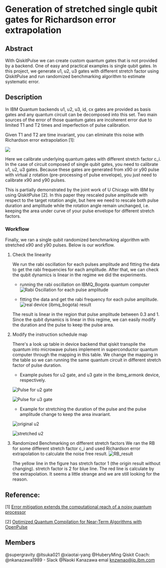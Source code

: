 # Generation of stretched single qubit gates for Richardson error extrapolation
## Abstract
With QiskitPulse we can create custom quantum gates that is not provided by a backend. One of easy and practical examples is single qubit gates. In this project, we generate u1, u2, u3 gates with different stretch factor using QiskitPulse and run randomized benchmarking algorithm to estimate systematic error.

## Description
In IBM Quantum backends u1, u2, u3, id, cx gates are provided as basis gates and any quantum circuit can be decomposed into this set. Two main sources of the error of those quantum gates are incoherent error due to limited T1 and T2 times and imperfection of pulse calibration.

Given T1 and T2 are time invariant, you can eliminate this noise with Richardson error extrapolation [1]:

![](https://user-images.githubusercontent.com/39517270/92420700-e31b2800-f1af-11ea-814f-d522e77df3e0.png)

Here we calibrate underlying quantum gates with different stretch factor c_i. In the case of circuit composed of single qubit gates, you need to calibrate u1, u2, u3 gates. Because these gates are generated from x90 or y90 pulse with virtual z rotation (pre-processing of pulse envelope), you just need to calibrate x90 and y90 pulses.

This is partially demonstrated by the joint work of U Chicago with IBM by using QiskitPulse [2]. In this paper they rescaled pulse amplitude with respect to the target rotation angle, but here we need to rescale both pulse duration and amplitude while the rotation angle remain unchanged, i.e. keeping the area under curve of your pulse envelope for different stretch factors.

### Workflow

Finally, we ran a single qubit randomized benchmarking algorithm with stretched x90 and y90 pulses. Below is our workflow.
1. Check the linearity

    We run the rabi oscillation for each pulses amplitude and fitting the data to get the rabi frequencies for each amplitude. After that, we can check the qubit dynamics is linear in the regime we did the experiments.
    * running the rabi oscillation on IBMQ_Bogota quantum computer
    ![Rabi Oscillation for each pulse amplitude](Oscillation.jpg)
    
    * fitting the data and get the rabi frequency for each pulse amplitude.
    ![real device (ibmq_bogota) result](linearity.jpg)
    
    The result is linear in the region that pulse amplitude between 0.3 and 1. Since the qubit dynamics is linear in this regime, we can easily modify the duration and the pulse to keep the pulse area.
2. Modify the instruction schedule map

    There's a look up table in device backend that qiskit transpile the quantum into microwave pulses implement in superconductor quantum computer through the mapping in this table. We change the mapping in the table so we can running the same quantum circuit in different stretch factor of pulse duration.
    
    * Example pulses for u2 gate, and u3 gate in the ibmq_armonk device, respectively.
    
    ![Pulse for u2 gate](u2_gate.jpg) <!-- .element height="50%" width="50%" -->
    
    ![Pulse for u3 gate](u3_gate.jpg) <!-- .element height="50%" width="50%" -->
    
    * Example for stretching the duration of the pulse and the pulse amplitude change to keep the area invariant.
    
    ![original u2](u2_gate.jpg) 
    
    ![stretched u2](u2_gate_c2.jpg)
    
3. Randomized Benchmarking on different stretch factors
    We ran the RB for some different stretch factor c_i and used Richardson error extrapolation to calculate the noise free result.
    ![RB_result](Richardson_RB_result_2.jpg)
    
    The yellow line in the figure has stretch factor 1 (the origin result without changing). stretch factor is 2 for blue line. The red line is calculate by the extrapolation. It seems a little strange and we are still looking for the reason.

## Reference:
[1] [Error mitigation extends the computational reach of a noisy quantum processor](https://www.nature.com/articles/s41586-019-1040-7)

[2] [Optimized Quantum Compilation for Near-Term Algorithms with OpenPulse](https://arxiv.org/abs/2004.11205)

## Members
@supergravity
@itsuka021
@xiaotai-yang
@HuberyMing
Qiskit Coach: @nkanazawa1989 - Slack @Naoki Kanazawa emal knzwnao@jp.ibm.com
